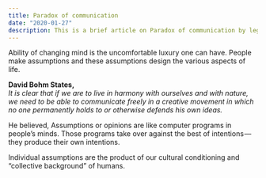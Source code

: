 ```yaml
---
title: Paradox of communication
date: "2020-01-27"
description: This is a brief article on Paradox of communication by legendary scientist David Bohm.
---
```


Ability of changing mind is the uncomfortable luxury one can have. People make assumptions and these assumptions design the various aspects of life.</br>

**David Bohm States,</br>**
_It is clear that if we are to live in harmony with ourselves and with nature, we need to be able to communicate freely in a creative movement in which no one permanently holds to or otherwise defends his own ideas._</br>

He believed, Assumptions or opinions are like computer programs in people’s minds. Those programs take over against the best of intentions — they produce their own intentions.</br>

Individual assumptions are the product of our cultural conditioning and “collective background” of humans.
